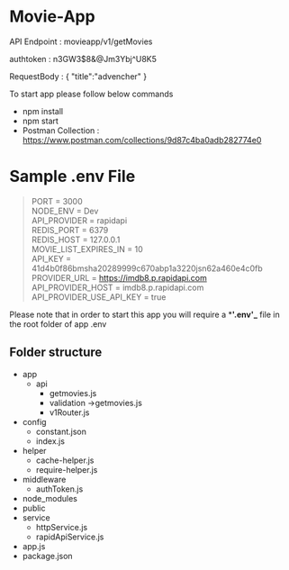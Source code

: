 # Movie-App






API Endpoint : movieapp/v1/getMovies

authtoken : n3GW3$8&@Jm3Ybj^U8K5

RequestBody : 
{
    "title":"advencher"
}


To start app please follow below commands

 * npm install
 * npm start
 * Postman Collection : https://www.postman.com/collections/9d87c4ba0adb282774e0

# Sample .env File
> PORT = 3000 <br/>
> NODE_ENV = Dev <br/>
> API_PROVIDER = rapidapi <br/>
> REDIS_PORT = 6379 <br/>
> REDIS_HOST = 127.0.0.1 <br/>
> MOVIE_LIST_EXPIRES_IN = 10 <br/>
> API_KEY = 41d4b0f86bmsha20289999c670abp1a3220jsn62a460e4c0fb <br/>
> PROVIDER_URL = https://imdb8.p.rapidapi.com <br/>
> API_PROVIDER_HOST = imdb8.p.rapidapi.com <br/>
> API_PROVIDER_USE_API_KEY = true <br/>

Please note that in order to start this app you will require a ***'.env'_** file in the root folder of app
.env


## Folder structure
* app
    * api 
      * getmovies.js
      * validation ->getmovies.js
      * v1Router.js
* config
     * constant.json
     * index.js
* helper
     * cache-helper.js
     * require-helper.js
* middleware
     * authToken.js
* node_modules
* public
* service
    * httpService.js
    * rapidApiService.js
* app.js
* package.json
